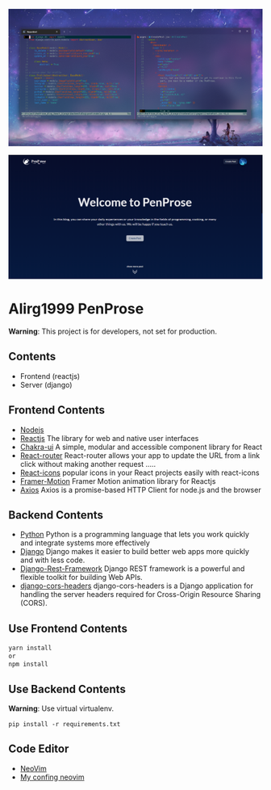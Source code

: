 ![server screen](image/terminal.png)

![client screen](image/web-blog.png)

# Alirg1999 PenProse

**Warning**: This project is for developers, not set for production.

## Contents

- Frontend (reactjs)
- Server (django)


## Frontend Contents
- [Nodejs](https://nodejs.org)
- [Reactjs](https://react.dev/) The library for web and native user interfaces
- [Chakra-ui](https://chakra-ui.com/) A simple, modular and accessible component library for React
- [React-router](https://reactrouter.com/en/main/) React-router allows your app to update the URL from a link click without making another request .....
- [React-icons](https://react-icons.github.io/react-icons/) popular icons in your React projects easily with react-icons
- [Framer-Motion](https://www.framer.com/motion/) Framer Motion animation library for Reactjs
- [Axios](https://axios-http.com/docs/intro) Axios is a promise-based HTTP Client for node.js and the browser

## Backend Contents
- [Python](https://www.python.org/) Python is a programming language that lets you work quickly and integrate systems more effectively
- [Django](https://www.djangoproject.com/) Django makes it easier to build better web apps more quickly and with less code.
- [Django-Rest-Framework](https://www.django-rest-framework.org/) Django REST framework is a powerful and flexible toolkit for building Web APIs.
- [django-cors-headers](https://pypi.org/project/django-cors-headers/) django-cors-headers is a Django application for handling the server headers required for Cross-Origin Resource Sharing (CORS).


## Use Frontend Contents
```
yarn install
or
npm install
```

## Use Backend Contents
**Warning**: Use virtual virtualenv.
```
pip install -r requirements.txt
```

## Code Editor
- [NeoVim](https://neovim.io/)
- [My confing neovim](https://github.com/alirg-1999/config-neovim-me.git)


